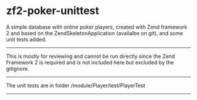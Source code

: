 zf2-poker-unittest
=======================

A simple database with online poker players, created with Zend framework 2 and based on the ZendSkeletonApplication (availalbe on git), and some unit tests added.

------------
This is mostly for reviewing and cannot be run directly since the Zend Framework 2 is required and is not included here but excluded by the gitignore.

------------
The unit tests are in folder
/module/Player/test/PlayerTest

------------



